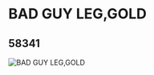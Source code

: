 # BAD GUY LEG,GOLD
## 58341
![BAD GUY LEG,GOLD](https://lc-www-live-s.legocdn.com/media/bricks/5/2/4498543.jpg)